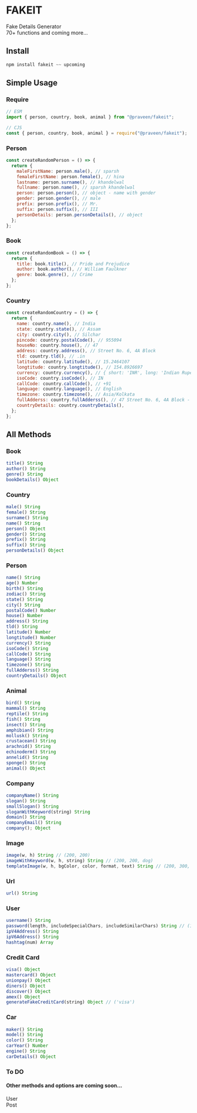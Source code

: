 # FAKEIT

Fake Details Generator  
70+ functions and coming more...

## Install

```javascript
npm install fakeit ~~ upcoming
```

## Simple Usage

### Require

```javascript
// ESM
import { person, country, book, animal } from "@praveen/fakeit";

// CJS
const { person, country, book, animal } = require("@praveen/fakeit");
```

### Person

```javascript
const createRandomPerson = () => {
  return {
    maleFirstName: person.male(), // sparsh
    femaleFirstName: person.female(), // hina
    lastname: person.surname(), // khandelwal
    fullname: person.name(), // sparsh khandelwal
    person: person.person(), // object - name with gender
    gender: person.gender(), // male
    prefix: person.prefix(), // Mr.
    suffix: person.suffix(), // III
    personDetails: person.personDetails(), // object
  };
};
```

### Book

```javascript
const createRandomBook = () => {
  return {
    title: book.title(), // Pride and Prejudice
    author: book.author(), // William Faulkner
    genre: book.genre(), // Crime
  };
};
```

### Country

```javascript
const createRandomCountry = () => {
  return {
    name: country.name(), // India
    state: country.state(), // Assam
    city: country.city(), // Silchar
    pincode: country.postalCode(), // 955094
    houseNo: country.house(), // 47
    address: country.address(), // Street No. 6, 4A Block
    tld: country.tld(), // .in
    latitude: country.latitude(), // 15.2464107
    longtitude: country.longtitude(), // 154.8926697
    currency: country.currency(), // { short: 'INR', long: 'Indian Rupee' }
    isoCode: country.isoCode(), // IN
    callCode: country.callCode(), // +91
    language: country.language(), // English
    timezone: country.timezone(), // Asia/Kolkata
    fullAdderss: country.fullAdderss(), // 47 Street No. 6, 4A Block - 955094 Silchar, Assam - India IN
    countryDetails: country.countryDetails(),
  };
};
```

## All Methods

### Book

```javascript
title() String
author() String
genre() String
bookDetails() Object
```

### Country

```javascript
male() String
female() String
surname() String
name() String
person() Object
gender() String
prefix() String
suffix() String
personDetails() Object
```

### Person

```javascript
name() String
age() Number
birth() String
zodiac() String
state() String
city() String
postalCode() Number
house() Number
address() String
tld() String
latitude() Number
longtitude() Number
currency() String
isoCode() String
callCode() String
language() String
timezone() String
fullAdderss() String
countryDetails() Object
```

### Animal

```javascript
bird() String
mammal() String
reptile() String
fish() String
insect() String
amphibian() String
mollusk() String
crustacean() String
arachnid() String
echinoderm() String
annelid() String
sponge() String
animal() Object
```

### Company

```javascript
companyName() String
slogan() String
smallSlogan() String
sloganWithKeyword(string) String
domain() String
companyEmail() String
company(); Object
```

### Image

```javascript
image(w, h) String // (200, 200)
imageWithKeyword(w, h, string) String // (200, 200, dog)
templateImage(w, h, bgColor, color, format, text) String // (200, 300, 000000, ffffff, .png, placeholder)
```

### Url

```javascript
url() String
```

### User

```javascript
username() String
password(length, includeSpecialChars, includeSimilarChars) String // (16, true, true)
ipV4Address() String
ipV6Address() String
hashtag(num) Array
```

### Credit Card

```javascript
visa() Object
mastercard() Object
unionpay() Object
diners() Object
discover() Object
amex() Object
generateFakeCreditCard(string) Object // ('visa')
```

### Car

```javascript
maker() String
model() String
color() String
carYear() Number
engine() String
carDetails() Object
```

### To DO

#### Other methods and options are coming soon...

User  
Post
